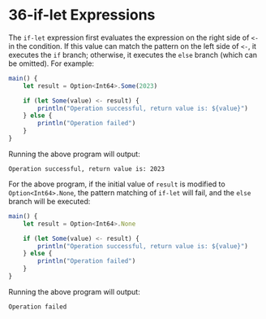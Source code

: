 # 36-if-let Expressions

The `if-let` expression first evaluates the expression on the right side of `<-` in the condition. If this value can match the pattern on the left side of `<-`, it executes the `if` branch; otherwise, it executes the `else` branch (which can be omitted). For example:

```javascript
main() {
    let result = Option<Int64>.Some(2023)

    if (let Some(value) <- result) {
        println("Operation successful, return value is: ${value}")
    } else {
        println("Operation failed")
    }
}
```

Running the above program will output:

```text
Operation successful, return value is: 2023
```

For the above program, if the initial value of `result` is modified to `Option<Int64>.None`, the pattern matching of `if-let` will fail, and the `else` branch will be executed:

```javascript
main() {
    let result = Option<Int64>.None

    if (let Some(value) <- result) {
        println("Operation successful, return value is: ${value}")
    } else {
        println("Operation failed")
    }
}
```

Running the above program will output:

```text
Operation failed
```